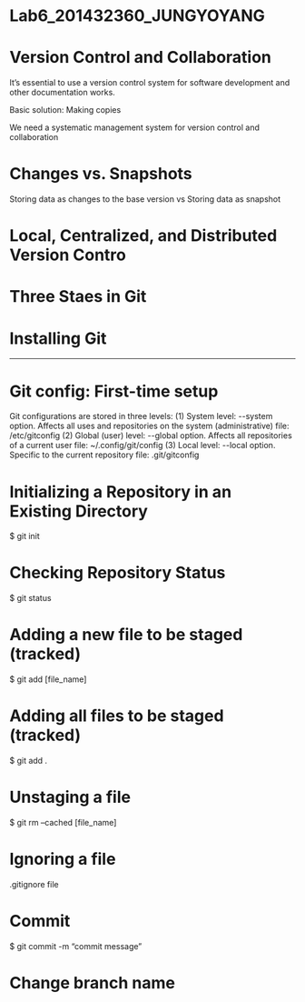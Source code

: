# Lab6_201432360_JUNGYOYANG

# Version Control and Collaboration

It’s essential to use a version control system for software development and other documentation works.

Basic solution: Making copies

We need a systematic management system for version control and collaboration

# Changes vs. Snapshots

Storing data as changes to the base version vs Storing data as snapshot

# Local, Centralized, and Distributed Version Contro

# Three Staes in Git

# Installing Git

---

# Git config: First-time setup

Git configurations are stored in three levels:
(1) System level: --system option. Affects all uses and repositories on the system (administrative)
file: /etc/gitconfig
(2) Global (user) level: --global option. Affects all repositories of a current user
file: ~/.config/git/config
(3) Local level: --local option. Specific to the current repository
file: .git/gitconfig

# Initializing a Repository in an Existing Directory

$ git init

# Checking Repository Status

$ git status

# Adding a new file to be staged (tracked)

$ git add [file_name]

# Adding all files to be staged (tracked)

$ git add .

# Unstaging a file

$ git rm –cached [file_name]

# Ignoring a file

.gitignore file

# Commit

$ git commit -m “commit message”

# Change branch name
